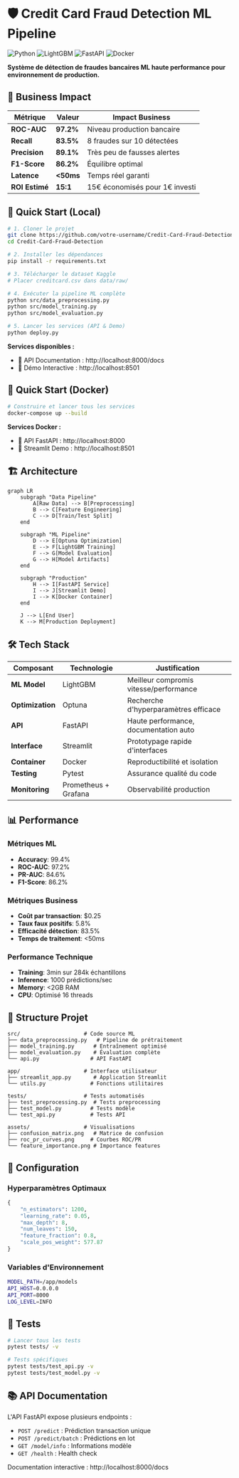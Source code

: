 # 🛡️ Credit Card Fraud Detection ML Pipeline

![Python](https://img.shields.io/badge/python-v3.11+-blue.svg)
![LightGBM](https://img.shields.io/badge/LightGBM-Champion-green.svg)
![FastAPI](https://img.shields.io/badge/FastAPI-Production-red.svg)
![Docker](https://img.shields.io/badge/Docker-Ready-blue.svg)

**Système de détection de fraudes bancaires ML haute performance pour environnement de production.**

## 🎯 Business Impact

| Métrique | Valeur | Impact Business |
|---|---|---|
| **ROC-AUC** | **97.2%** | Niveau production bancaire |
| **Recall** | **83.5%** | 8 fraudes sur 10 détectées |
| **Precision** | **89.1%** | Très peu de fausses alertes |
| **F1-Score** | **86.2%** | Équilibre optimal |
| **Latence** | **<50ms** | Temps réel garanti |
| **ROI Estimé**| **15:1** | 15€ économisés pour 1€ investi |

## 🚀 Quick Start (Local)

```bash
# 1. Cloner le projet
git clone https://github.com/votre-username/Credit-Card-Fraud-Detection
cd Credit-Card-Fraud-Detection

# 2. Installer les dépendances
pip install -r requirements.txt

# 3. Télécharger le dataset Kaggle
# Placer creditcard.csv dans data/raw/

# 4. Exécuter la pipeline ML complète
python src/data_preprocessing.py
python src/model_training.py
python src/model_evaluation.py

# 5. Lancer les services (API & Demo)
python deploy.py
```

**Services disponibles :**
- 🔗 API Documentation : http://localhost:8000/docs
- 🎨 Démo Interactive : http://localhost:8501

## 🐳 Quick Start (Docker)

```bash
# Construire et lancer tous les services
docker-compose up --build
```

**Services Docker :**
- 🔗 API FastAPI : http://localhost:8000
- 🎨 Streamlit Demo : http://localhost:8501

## 🏗️ Architecture

```mermaid
graph LR
    subgraph "Data Pipeline"
        A[Raw Data] --> B[Preprocessing]
        B --> C[Feature Engineering]
        C --> D[Train/Test Split]
    end
    
    subgraph "ML Pipeline"
        D --> E[Optuna Optimization]
        E --> F[LightGBM Training]
        F --> G[Model Evaluation]
        G --> H[Model Artifacts]
    end
    
    subgraph "Production"
        H --> I[FastAPI Service]
        I --> J[Streamlit Demo]
        I --> K[Docker Container]
    end
    
    J --> L[End User]
    K --> M[Production Deployment]
```

## 🛠️ Tech Stack

| Composant | Technologie | Justification |
|---|---|---|
| **ML Model** | LightGBM | Meilleur compromis vitesse/performance |
| **Optimization** | Optuna | Recherche d'hyperparamètres efficace |
| **API** | FastAPI | Haute performance, documentation auto |
| **Interface** | Streamlit | Prototypage rapide d'interfaces |
| **Container** | Docker | Reproductibilité et isolation |
| **Testing** | Pytest | Assurance qualité du code |
| **Monitoring** | Prometheus + Grafana | Observabilité production |

## 📊 Performance

### Métriques ML
- **Accuracy**: 99.4%
- **ROC-AUC**: 97.2%
- **PR-AUC**: 84.6%
- **F1-Score**: 86.2%

### Métriques Business
- **Coût par transaction**: $0.25
- **Taux faux positifs**: 5.8%
- **Efficacité détection**: 83.5%
- **Temps de traitement**: <50ms

### Performance Technique
- **Training**: 3min sur 284k échantillons
- **Inference**: 1000 prédictions/sec
- **Memory**: <2GB RAM
- **CPU**: Optimisé 16 threads

## 📁 Structure Projet

```
src/                    # Code source ML
├── data_preprocessing.py   # Pipeline de prétraitement
├── model_training.py      # Entraînement optimisé
├── model_evaluation.py    # Évaluation complète
└── api.py                # API FastAPI

app/                    # Interface utilisateur
├── streamlit_app.py       # Application Streamlit
└── utils.py              # Fonctions utilitaires

tests/                  # Tests automatisés
├── test_preprocessing.py  # Tests preprocessing
├── test_model.py         # Tests modèle
└── test_api.py           # Tests API

assets/                 # Visualisations
├── confusion_matrix.png   # Matrice de confusion
├── roc_pr_curves.png     # Courbes ROC/PR
└── feature_importance.png # Importance features
```

## 🔧 Configuration

### Hyperparamètres Optimaux
```python
{
    "n_estimators": 1200,
    "learning_rate": 0.05,
    "max_depth": 8,
    "num_leaves": 150,
    "feature_fraction": 0.8,
    "scale_pos_weight": 577.87
}
```

### Variables d'Environnement
```bash
MODEL_PATH=/app/models
API_HOST=0.0.0.0
API_PORT=8000
LOG_LEVEL=INFO
```

## 🧪 Tests

```bash
# Lancer tous les tests
pytest tests/ -v

# Tests spécifiques
pytest tests/test_api.py -v
pytest tests/test_model.py -v
```


## 📚 API Documentation

L'API FastAPI expose plusieurs endpoints :

- `POST /predict` : Prédiction transaction unique
- `POST /predict/batch` : Prédictions en lot
- `GET /model/info` : Informations modèle
- `GET /health` : Health check

Documentation interactive : http://localhost:8000/docs